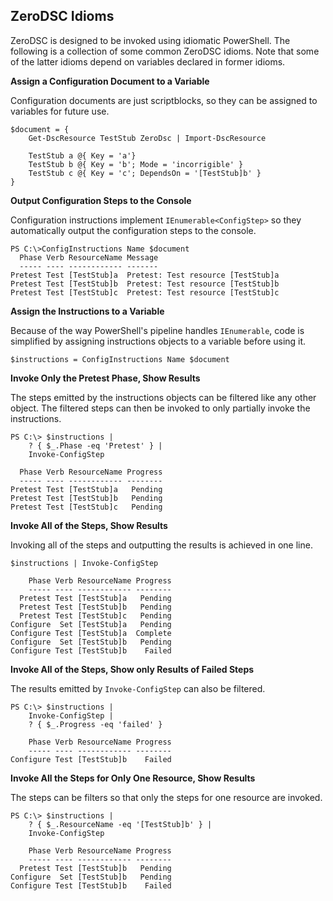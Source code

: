 ## ZeroDSC Idioms

ZeroDSC is designed to be invoked using idiomatic PowerShell.  The following is a collection of some common ZeroDSC idioms.  Note that some of the latter idioms depend on variables declared in former idioms.

**Assign a Configuration Document to a Variable**

Configuration documents are just scriptblocks, so they can be assigned to variables for future use.

	$document = {
	    Get-DscResource TestStub ZeroDsc | Import-DscResource
	
	    TestStub a @{ Key = 'a'}
	    TestStub b @{ Key = 'b'; Mode = 'incorrigible' }
	    TestStub c @{ Key = 'c'; DependsOn = '[TestStub]b' }
	}

**Output Configuration Steps to the Console**

Configuration instructions implement `IEnumerable<ConfigStep>` so they automatically output the configuration steps to the console.

	PS C:\>ConfigInstructions Name $document
	  Phase Verb ResourceName Message                           
	  ----- ---- ------------ -------                           
	Pretest Test [TestStub]a  Pretest: Test resource [TestStub]a
	Pretest Test [TestStub]b  Pretest: Test resource [TestStub]b
	Pretest Test [TestStub]c  Pretest: Test resource [TestStub]c

**Assign the Instructions to a Variable**

Because of the way PowerShell's pipeline handles `IEnumerable`, code is simplified by assigning instructions objects to a variable before using it.

	$instructions = ConfigInstructions Name $document

**Invoke Only the Pretest Phase, Show Results**

The steps emitted by the instructions objects can be filtered like any other object.  The filtered steps can then be invoked to only partially invoke the instructions.

	PS C:\> $instructions |
	    ? { $_.Phase -eq 'Pretest' } |
	    Invoke-ConfigStep

	  Phase Verb ResourceName Progress
	  ----- ---- ------------ --------
	Pretest Test [TestStub]a   Pending
	Pretest Test [TestStub]b   Pending
	Pretest Test [TestStub]c   Pending

**Invoke All of the Steps, Show Results**

Invoking all of the steps and outputting the results is achieved in one line.

	$instructions | Invoke-ConfigStep

	    Phase Verb ResourceName Progress
	    ----- ---- ------------ --------
	  Pretest Test [TestStub]a   Pending
	  Pretest Test [TestStub]b   Pending
	  Pretest Test [TestStub]c   Pending
	Configure  Set [TestStub]a   Pending
	Configure Test [TestStub]a  Complete
	Configure  Set [TestStub]b   Pending
	Configure Test [TestStub]b    Failed


**Invoke All of the Steps, Show only Results of Failed Steps**

The results emitted by `Invoke-ConfigStep` can also be filtered.

	PS C:\> $instructions |
	    Invoke-ConfigStep |
	    ? { $_.Progress -eq 'failed' }

	    Phase Verb ResourceName Progress
	    ----- ---- ------------ --------
	Configure Test [TestStub]b    Failed

**Invoke All the Steps for Only One Resource, Show Results**

The steps can be filters so that only the steps for one resource are invoked.

	PS C:\> $instructions |
	    ? { $_.ResourceName -eq '[TestStub]b' } |
	    Invoke-ConfigStep

	    Phase Verb ResourceName Progress
	    ----- ---- ------------ --------
	  Pretest Test [TestStub]b   Pending
	Configure  Set [TestStub]b   Pending
	Configure Test [TestStub]b    Failed
